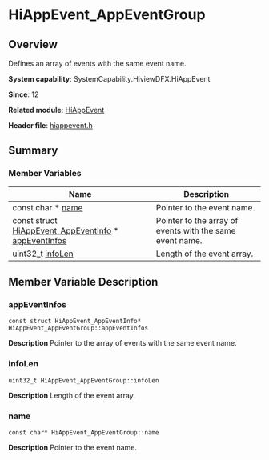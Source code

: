 # HiAppEvent_AppEventGroup


## Overview

Defines an array of events with the same event name. 

**System capability**: SystemCapability.HiviewDFX.HiAppEvent

**Since**: 12

**Related module**: [HiAppEvent](_hi_app_event.md)

**Header file**: [hiappevent.h](hiappevent_8h.md)

## Summary


### Member Variables

| Name| Description| 
| -------- | -------- |
| const char \* [name](#name) | Pointer to the event name. | 
| const struct [HiAppEvent_AppEventInfo](_hi_app_event___app_event_info.md) \* [appEventInfos](#appeventinfos) | Pointer to the array of events with the same event name. | 
| uint32_t [infoLen](#infolen) | Length of the event array. | 


## Member Variable Description


### appEventInfos

```
const struct HiAppEvent_AppEventInfo* HiAppEvent_AppEventGroup::appEventInfos
```
**Description**
Pointer to the array of events with the same event name. 


### infoLen

```
uint32_t HiAppEvent_AppEventGroup::infoLen
```
**Description**
Length of the event array.


### name

```
const char* HiAppEvent_AppEventGroup::name
```
**Description**
Pointer to the event name.
